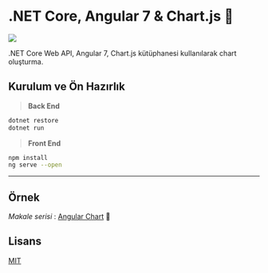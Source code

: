 
# .NET Core, Angular 7 & Chart.js 🤘

![](https://cdn-images-1.medium.com/max/1600/1*N4melBe0tsA35pUnzczFKA.png)

.NET Core Web API, Angular 7, Chart.js kütüphanesi kullanılarak chart oluşturma.

## Kurulum ve Ön Hazırlık

> **Back End**

```bash
dotnet restore
dotnet run
```
>**Front End**

```bash
npm install
ng serve --open
```


 ***

## Örnek

*Makale serisi* : [Angular Chart] 📜 


## Lisans
[MIT](https://choosealicense.com/licenses/mit/)



[Angular Chart]: <https://medium.com/@onur.uzunn/angular-ile-chart-js-k%C3%BCt%C3%BCphanesi-kullanarak-grafik-olu%C5%9Fturmak-16d79a42fe4c>
